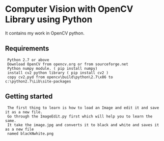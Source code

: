 
# Computer Vision with OpenCV Library using Python

It contains my work in OpenCV python.

## Requirements
     Python 2.7 or above
     Download OpenCV from opencv.org or from sourceforge.net
     Python numpy module. ( pip install numpy)
     install cv2 python library ( pip install cv2 )
     copy cv2.pyd from opencv\build\python\2.7\x86 to c:\python2.7\Lib\site-packages

## Getting started
     
     The first thing to learn is how to load an Image and edit it and save it as a new file.
     Go through the ImageEdit.py first which will help you to learn the same.
     It take the image.jpg and converts it to black and white and saves it as a new file 
     named blackNwhite.png


